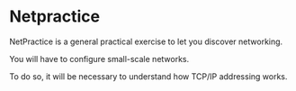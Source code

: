 # Netpractice

NetPractice is a general practical exercise to let you discover networking.

You will have to configure small-scale networks. 

To do so, it will be necessary to understand how TCP/IP addressing works. 
